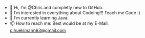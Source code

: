 - 👋 Hi, I’m @Chris and completly new to GitHub.
- 👀 I’m interested in everything about Codeing!!! Teach me Code :)
- 🌱 I’m currently learning Java.
- 📫 How to reach me: Best would be at my E-Mail: c.huelsmann93@gmail.com

<!---
Chippzzii/Chippzzii is a ✨ special ✨ repository because its `README.md` (this file) appears on your GitHub profile.
You can click the Preview link to take a look at your changes.
--->
